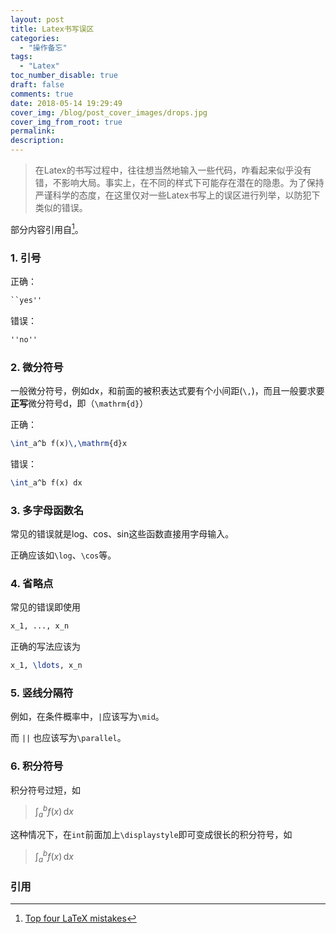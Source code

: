 ```yaml
---
layout: post
title: Latex书写误区
categories:
  - "操作备忘"
tags:
  - "Latex"
toc_number_disable: true
draft: false
comments: true
date: 2018-05-14 19:29:49
cover_img: /blog/post_cover_images/drops.jpg
cover_img_from_root: true
permalink:
description:
---
```


> 在Latex的书写过程中，往往想当然地输入一些代码，咋看起来似乎没有错，不影响大局。事实上，在不同的样式下可能存在潜在的隐患。为了保持严谨科学的态度，在这里仅对一些Latex书写上的误区进行列举，以防犯下类似的错误。

部分内容引用自[^1]。

### 1. 引号

正确：
```latex
``yes''
```

错误：
```latex
''no''
```

### 2. 微分符号

一般微分符号，例如dx，和前面的被积表达式要有个小间距(`\,`)，而且一般要求要**正写**微分符号d，即（`\mathrm{d}`）

正确：
```latex
\int_a^b f(x)\,\mathrm{d}x
```

错误：
```latex
\int_a^b f(x) dx
```

### 3. 多字母函数名

常见的错误就是log、cos、sin这些函数直接用字母输入。

正确应该如`\log`、`\cos`等。

### 4. 省略点

常见的错误即使用

```latex
x_1, ..., x_n
```

正确的写法应该为

```latex
x_1, \ldots, x_n
```

### 5. 竖线分隔符

例如，在条件概率中，`|`应该写为`\mid`。

而 `||` 也应该写为`\parallel`。

### 6. 积分符号

积分符号过短，如

> $\int_a^b f(x)\,\mathrm{d}x$

这种情况下，在`int`前面加上`\displaystyle`即可变成很长的积分符号，如

> $\displaystyle\int_a^b f(x)\,\mathrm{d}x$

### 引用

[^1]: [Top four LaTeX mistakes](https://www.johndcook.com/blog/2010/02/15/top-latex-mistakes/)

